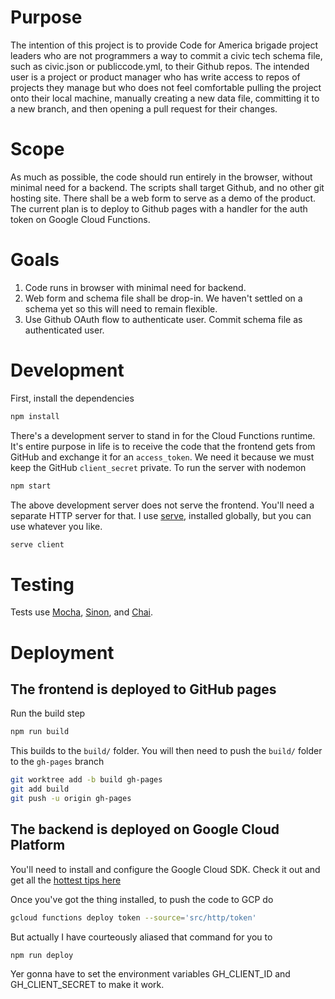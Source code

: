 # Purpose
The intention of this project is to provide Code for America brigade project leaders who are not programmers a way to commit a civic tech schema file, such as civic.json or publiccode.yml, to their Github repos. The intended user is a project or product manager who has write access to repos of projects they manage but who does not feel comfortable pulling the project onto their local machine, manually creating a new data file, committing it to a new branch, and then opening a pull request for their changes.

# Scope
As much as possible, the code should run entirely in the browser, without minimal need for a backend. The scripts shall target Github, and no other git hosting site. There shall be a web form to serve as a demo of the product. The current plan is to deploy to Github pages with a handler for the auth token on Google Cloud Functions.

# Goals
1. Code runs in browser with minimal need for backend.
2. Web form and schema file shall be drop-in. We haven't settled on a schema yet so this will need to remain flexible.
3. Use Github OAuth flow to authenticate user. Commit schema file as authenticated user.

# Development
First, install the dependencies
```bash
npm install
```

There's a development server to stand in for the Cloud Functions runtime. It's entire purpose in life is to receive the code that the frontend gets from GitHub and exchange it for an `access_token`. We need it because we must keep the GitHub `client_secret` private. To run the server with nodemon
```bash
npm start
```

The above development server does not serve the frontend. You'll need a separate HTTP server for that. I use [serve](), installed globally, but you can use whatever you like.
```bash
serve client
```

# Testing
Tests use [Mocha](), [Sinon](), and [Chai]().

# Deployment
## The frontend is deployed to GitHub pages
Run the build step
```bash
npm run build
```

This builds to the `build/` folder. You will then need to push the `build/` folder to the `gh-pages` branch
```bash
git worktree add -b build gh-pages
git add build
git push -u origin gh-pages
```

## The backend is deployed on Google Cloud Platform
You'll need to install and configure the Google Cloud SDK. Check it out and get all the [hottest tips here](https://cloud.google.com/sdk/docs/)

Once you've got the thing installed, to push the code to GCP do
```bash
gcloud functions deploy token --source='src/http/token'
```

But actually I have courteously aliased that command for you to
```bash
npm run deploy
```

Yer gonna have to set the environment variables GH_CLIENT_ID and GH_CLIENT_SECRET to make it work.